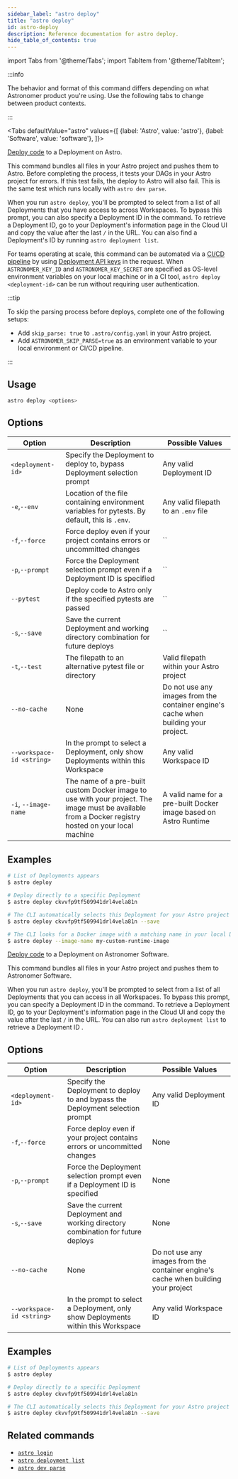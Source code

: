 ```yaml
---
sidebar_label: "astro deploy"
title: "astro deploy"
id: astro-deploy
description: Reference documentation for astro deploy.
hide_table_of_contents: true
---
```


import Tabs from '@theme/Tabs';
import TabItem from '@theme/TabItem';

:::info  

The behavior and format of this command differs depending on what Astronomer product you're using. Use the following tabs to change between product contexts. 

:::

<Tabs
    defaultValue="astro"
    values={[
        {label: 'Astro', value: 'astro'},
        {label: 'Software', value: 'software'},
    ]}>
<TabItem value="astro">


[Deploy code](deploy-code.md) to a Deployment on Astro.

This command bundles all files in your Astro project and pushes them to Astro. Before completing the process, it tests your DAGs in your Astro project for errors. If this test fails, the deploy to Astro will also fail. This is the same test which runs locally with `astro dev parse`.

When you run `astro deploy`, you'll be prompted to select from a list of all Deployments that you have access to across Workspaces. To bypass this prompt, you can also specify a Deployment ID in the command. To retrieve a Deployment ID, go to your Deployment's information page in the Cloud UI and copy the value after the last `/` in the URL. You can also find a Deployment's ID by running `astro deployment list`.

For teams operating at scale, this command can be automated via a [CI/CD pipeline](ci-cd.md) by using [Deployment API keys](api-keys.md) in the request. When `ASTRONOMER_KEY_ID` and `ASTRONOMER_KEY_SECRET` are specified as OS-level environment variables on your local machine or in a CI tool, `astro deploy <deployment-id>` can be run without requiring user authentication.

:::tip

To skip the parsing process before deploys, complete one of the following setups:

- Add `skip_parse: true` to `.astro/config.yaml` in your Astro project.
- Add `ASTRONOMER_SKIP_PARSE=true` as an environment variable to your local environment or CI/CD pipeline.

:::

## Usage

```sh
astro deploy <options>
```

## Options

| Option                    | Description                                                                                    | Possible Values                                        |
| ------------------------- | ---------------------------------------------------------------------------------------------- | ------------------------------------------------------ |
| `<deployment-id>`         | Specify the Deployment to deploy to, bypass Deployment selection prompt                        | Any valid Deployment ID                                |
| `-e`,`--env`              | Location of the file containing environment variables for pytests. By default, this is `.env`. | Any valid filepath to an `.env` file                   |
| `-f`,`--force`            | Force deploy even if your project contains errors or uncommitted changes                       | ``                                                     |
| `-p`,`--prompt`           | Force the Deployment selection prompt even if a Deployment ID is specified                     | ``                                                     |
| `--pytest`                | Deploy code to Astro only if the specified pytests are passed                                  | ``                                                     |
| `-s`,`--save`             | Save the current Deployment and working directory combination for future deploys               | ``                                                     |
| `-t`,`--test`             | The filepath to an alternative pytest file or directory                                        | Valid filepath within your Astro project               |
| `--no-cache`     | None       | Do not use any images from the container engine's cache when building your project. |
| `--workspace-id <string>` | In the prompt to select a Deployment, only show Deployments within this Workspace              | Any valid Workspace ID                                 |
| `-i`, `--image-name`      | The name of a pre-built custom Docker image to use with your project. The image must be available from a Docker registry hosted on your local machine                                      | A valid name for a pre-built Docker image based on Astro Runtime |

## Examples

```sh
# List of Deployments appears
$ astro deploy

# Deploy directly to a specific Deployment
$ astro deploy ckvvfp9tf509941drl4vela81n

# The CLI automatically selects this Deployment for your Astro project
$ astro deploy ckvvfp9tf509941drl4vela81n --save

# The CLI looks for a Docker image with a matching name in your local Docker registry and builds your project with it
$ astro deploy --image-name my-custom-runtime-image
```

</TabItem>

<TabItem value="software">

[Deploy code](deploy-code.md) to a Deployment on Astronomer Software.

This command bundles all files in your Astro project and pushes them to Astronomer Software. 

When you run `astro deploy`, you'll be prompted to select from a list of all Deployments that you can access in all Workspaces. To bypass this prompt, you can specify a Deployment ID in the command. To retrieve a Deployment ID, go to your Deployment's information page in the Cloud UI and copy the value after the last `/` in the URL. You can also run `astro deployment list` to retrieve a Deployment ID .

## Options

| Option                    | Description                                                                                    | Possible Values                                        |
| ------------------------- | ---------------------------------------------------------------------------------------------- | ------------------------------------------------------ |
| `<deployment-id>`         | Specify the Deployment to deploy to and bypass the Deployment selection prompt                        | Any valid Deployment ID                                |
| `-f`,`--force`            | Force deploy even if your project contains errors or uncommitted changes                       | None                                                     |
| `-p`,`--prompt`           | Force the Deployment selection prompt even if a Deployment ID is specified                     | None                                                     |
| `-s`,`--save`             | Save the current Deployment and working directory combination for future deploys               | None                                                     |
| `--no-cache`     | None       | Do not use any images from the container engine's cache when building your project |
| `--workspace-id <string>` | In the prompt to select a Deployment, only show Deployments within this Workspace              | Any valid Workspace ID                                 |

## Examples

```sh
# List of Deployments appears
$ astro deploy

# Deploy directly to a specific Deployment
$ astro deploy ckvvfp9tf509941drl4vela81n

# The CLI automatically selects this Deployment for your Astro project
$ astro deploy ckvvfp9tf509941drl4vela81n --save
```

</TabItem>
</Tabs>

## Related commands

- [`astro login`](cli/astro-login.md)
- [`astro deployment list`](cli/astro-deployment-list.md)
- [`astro dev parse`](cli/astro-dev-parse.md)
